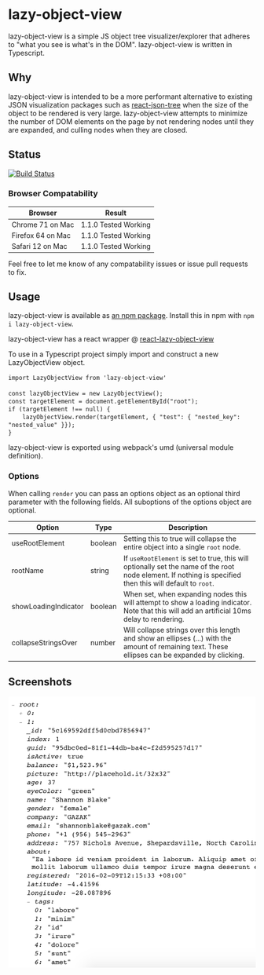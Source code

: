 # lazy-object-view
lazy-object-view is a simple JS object tree visualizer/explorer that adheres to "what you see is what's in the DOM". lazy-object-view is written in Typescript.

## Why
lazy-object-view is intended to be a more performant alternative to existing JSON visualization packages such as [react-json-tree](https://www.npmjs.com/package/react-json-tree) when the size of the object to be rendered is very large. lazy-object-view attempts to minimize the number of DOM elements on the page by not rendering nodes until they are expanded, and culling nodes when they are closed.

## Status
[![Build Status](https://travis-ci.org/ameerkat/lazy-object-view.svg?branch=master)](https://travis-ci.org/ameerkat/lazy-object-view)

### Browser Compatability
| Browser  | Result |
| ------------- | ------------- |
| Chrome 71 on Mac  | 1.1.0 Tested Working  |
| Firefox 64 on Mac   | 1.1.0 Tested Working  |
| Safari 12 on Mac | 1.1.0 Tested Working |

Feel free to let me know of any compatability issues or issue pull requests to fix.

## Usage
lazy-object-view is available as [an npm package](https://www.npmjs.com/package/lazy-object-view). Install this in npm with `npm i lazy-object-view`.

lazy-object-view has a react wrapper @ [react-lazy-object-view](https://github.com/ameerkat/react-lazy-object-view)

To use in a Typescript project simply import and construct a new LazyObjectView object.

```
import LazyObjectView from 'lazy-object-view'

const lazyObjectView = new LazyObjectView();
const targetElement = document.getElementById("root");
if (targetElement !== null) {
    lazyObjectView.render(targetElement, { "test": { "nested_key": "nested_value" }});
}
```

lazy-object-view is exported using webpack's umd (universal module definition).

### Options
When calling `render` you can pass an options object as an optional third parameter with the following fields. All suboptions of the options object are optional.

| Option  | Type | Description |
| ------------- | ------------- | ------------- |
| useRootElement | boolean | Setting this to true will collapse the entire object into a single `root` node. |
| rootName | string | If `useRootElement` is set to true, this will optionally set the name of the root node element. If nothing is specified then this will default to `root`. |
| showLoadingIndicator | boolean | When set, when expanding nodes this will attempt to show a loading indicator. Note that this will add an artificial 10ms delay to rendering. |
| collapseStringsOver | number | Will collapse strings over this length and show an ellipses (...) with the amount of remaining text. These ellipses can be expanded by clicking. |

## Screenshots

![screenshot](./assets/screenshot.png)
